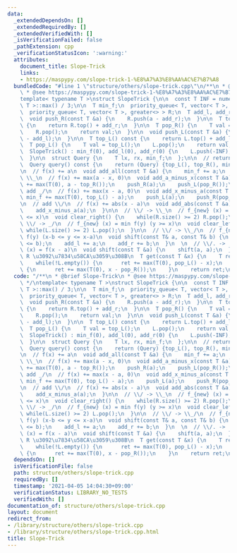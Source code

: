 ```yaml
---
data:
  _extendedDependsOn: []
  _extendedRequiredBy: []
  _extendedVerifiedWith: []
  _isVerificationFailed: false
  _pathExtension: cpp
  _verificationStatusIcon: ':warning:'
  attributes:
    document_title: Slope-Trick
    links:
    - https://maspypy.com/slope-trick-1-%E8%A7%A3%E8%AA%AC%E7%B7%A8
  bundledCode: "#line 1 \"structure/others/slope-trick.cpp\"\n/**\n * @brief Slope-Trick\n\
    \ * @see https://maspypy.com/slope-trick-1-%E8%A7%A3%E8%AA%AC%E7%B7%A8\n */\n\
    template< typename T >\nstruct SlopeTrick {\n\n  const T INF = numeric_limits<\
    \ T >::max() / 3;\n\n  T min_f;\n  priority_queue< T, vector< T >, less<> > L;\n\
    \  priority_queue< T, vector< T >, greater<> > R;\n  T add_l, add_r;\n\n\nprivate:\n\
    \  void push_R(const T &a) {\n    R.push(a - add_r);\n  }\n\n  T top_R() const\
    \ {\n    return R.top() + add_r;\n  }\n\n  T pop_R() {\n    T val = top_R();\n\
    \    R.pop();\n    return val;\n  }\n\n  void push_L(const T &a) {\n    L.push(a\
    \ - add_l);\n  }\n\n  T top_L() const {\n    return L.top() + add_l;\n  }\n\n\
    \  T pop_L() {\n    T val = top_L();\n    L.pop();\n    return val;\n  }\n\npublic:\n\
    \  SlopeTrick() : min_f(0), add_l(0), add_r(0) {\n    L.push(-INF);\n    R.push(INF);\n\
    \  }\n\n  struct Query {\n    T lx, rx, min_f;\n  };\n\n  // return min f(x)\n\
    \  Query query() const {\n    return (Query) {top_L(), top_R(), min_f};\n  }\n\
    \n  // f(x) += a\n  void add_all(const T &a) {\n    min_f += a;\n  }\n\n  // add\
    \ \\_\n  // f(x) += max(a - x, 0)\n  void add_a_minus_x(const T &a) {\n    min_f\
    \ += max(T(0), a - top_R());\n    push_R(a);\n    push_L(pop_R());\n  }\n\n  //\
    \ add _/\n  // f(x) += max(x - a, 0)\n  void add_x_minus_a(const T &a) {\n   \
    \ min_f += max(T(0), top_L() - a);\n    push_L(a);\n    push_R(pop_L());\n  }\n\
    \n  // add \\/\n  // f(x) += abs(x - a)\n  void add_abs(const T &a) {\n    add_a_minus_x(a);\n\
    \    add_x_minus_a(a);\n  }\n\n  // \\/ -> \\_\n  // f_{new} (x) = min f(y) (y\
    \ <= x)\n  void clear_right() {\n    while(R.size() >= 2) R.pop();\n  }\n\n  //\
    \ \\/ -> _/\n  // f_{new} (x) = min f(y) (y >= x)\n  void clear_left() {\n   \
    \ while(L.size() >= 2) L.pop();\n  }\n\n  // \\/ -> \\_/\n  // f_{new} (x) = min\
    \ f(y) (x-b <= y <= x-a)\n  void shift(const T& a, const T& b) {\n    assert(a\
    \ <= b);\n    add_l += a;\n    add_r += b;\n  }\n  \n  // \\/. -> .\\/\n  // f_{new}\
    \ (x) = f(x - a)\n  void shift(const T &a) {\n    shift(a, a);\n  }\n\n  // L,\
    \ R \u3092\u7834\u58CA\u3059\u308B\n  T get(const T &x) {\n    T ret = min_f;\n\
    \    while(!L.empty()) {\n      ret += max(T(0), pop_L() - x);\n    }\n    while(!R.empty())\
    \ {\n      ret += max(T(0), x - pop_R());\n    }\n    return ret;\n  }\n};\n"
  code: "/**\n * @brief Slope-Trick\n * @see https://maspypy.com/slope-trick-1-%E8%A7%A3%E8%AA%AC%E7%B7%A8\n\
    \ */\ntemplate< typename T >\nstruct SlopeTrick {\n\n  const T INF = numeric_limits<\
    \ T >::max() / 3;\n\n  T min_f;\n  priority_queue< T, vector< T >, less<> > L;\n\
    \  priority_queue< T, vector< T >, greater<> > R;\n  T add_l, add_r;\n\n\nprivate:\n\
    \  void push_R(const T &a) {\n    R.push(a - add_r);\n  }\n\n  T top_R() const\
    \ {\n    return R.top() + add_r;\n  }\n\n  T pop_R() {\n    T val = top_R();\n\
    \    R.pop();\n    return val;\n  }\n\n  void push_L(const T &a) {\n    L.push(a\
    \ - add_l);\n  }\n\n  T top_L() const {\n    return L.top() + add_l;\n  }\n\n\
    \  T pop_L() {\n    T val = top_L();\n    L.pop();\n    return val;\n  }\n\npublic:\n\
    \  SlopeTrick() : min_f(0), add_l(0), add_r(0) {\n    L.push(-INF);\n    R.push(INF);\n\
    \  }\n\n  struct Query {\n    T lx, rx, min_f;\n  };\n\n  // return min f(x)\n\
    \  Query query() const {\n    return (Query) {top_L(), top_R(), min_f};\n  }\n\
    \n  // f(x) += a\n  void add_all(const T &a) {\n    min_f += a;\n  }\n\n  // add\
    \ \\_\n  // f(x) += max(a - x, 0)\n  void add_a_minus_x(const T &a) {\n    min_f\
    \ += max(T(0), a - top_R());\n    push_R(a);\n    push_L(pop_R());\n  }\n\n  //\
    \ add _/\n  // f(x) += max(x - a, 0)\n  void add_x_minus_a(const T &a) {\n   \
    \ min_f += max(T(0), top_L() - a);\n    push_L(a);\n    push_R(pop_L());\n  }\n\
    \n  // add \\/\n  // f(x) += abs(x - a)\n  void add_abs(const T &a) {\n    add_a_minus_x(a);\n\
    \    add_x_minus_a(a);\n  }\n\n  // \\/ -> \\_\n  // f_{new} (x) = min f(y) (y\
    \ <= x)\n  void clear_right() {\n    while(R.size() >= 2) R.pop();\n  }\n\n  //\
    \ \\/ -> _/\n  // f_{new} (x) = min f(y) (y >= x)\n  void clear_left() {\n   \
    \ while(L.size() >= 2) L.pop();\n  }\n\n  // \\/ -> \\_/\n  // f_{new} (x) = min\
    \ f(y) (x-b <= y <= x-a)\n  void shift(const T& a, const T& b) {\n    assert(a\
    \ <= b);\n    add_l += a;\n    add_r += b;\n  }\n  \n  // \\/. -> .\\/\n  // f_{new}\
    \ (x) = f(x - a)\n  void shift(const T &a) {\n    shift(a, a);\n  }\n\n  // L,\
    \ R \u3092\u7834\u58CA\u3059\u308B\n  T get(const T &x) {\n    T ret = min_f;\n\
    \    while(!L.empty()) {\n      ret += max(T(0), pop_L() - x);\n    }\n    while(!R.empty())\
    \ {\n      ret += max(T(0), x - pop_R());\n    }\n    return ret;\n  }\n};\n"
  dependsOn: []
  isVerificationFile: false
  path: structure/others/slope-trick.cpp
  requiredBy: []
  timestamp: '2021-04-05 14:04:30+09:00'
  verificationStatus: LIBRARY_NO_TESTS
  verifiedWith: []
documentation_of: structure/others/slope-trick.cpp
layout: document
redirect_from:
- /library/structure/others/slope-trick.cpp
- /library/structure/others/slope-trick.cpp.html
title: Slope-Trick
---
```

